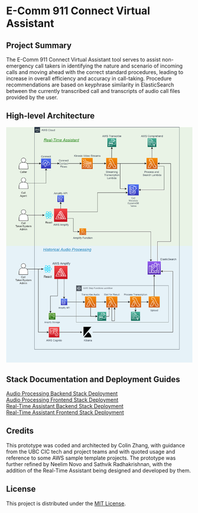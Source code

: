 # E-Comm 911 Connect Virtual Assistant

## Project Summary

The E-Comm 911 Connect Virtual Assistant tool serves to assist non-emergency call takers in identifying the nature and 
scenario of incoming calls and moving ahead with the correct standard procedures, leading to increase in overall 
efficiency and accuracy in call-taking. Procedure recommendations are based on keyphrase similarity in ElasticSearch 
between the currently transcribed call and transcripts of audio call files provided by the user. 

## High-level Architecture

![alt text](documentation_images/ecomm911-AWS-diagram.png)

## Stack Documentation and Deployment Guides

[Audio Processing Backend Stack Deployment](backend/backend-README.md) \
[Audio Processing Frontend Stack Deployment](frontend-README.md) \
[Real-Time Assistant Backend Stack Deployment](https://github.com/UBC-CIC/ecomm-911-real-time-assistant/blob/main/backend/backend-README.md) \
[Real-Time Assistant Frontend Stack Deployment](https://github.com/UBC-CIC/ecomm-911-real-time-assistant/blob/main/frontend-README.md)

## Credits
This prototype was coded and architected by Colin Zhang, with guidance from the UBC CIC tech and project teams 
and with quoted usage and reference to some AWS sample template projects. The prototype was further refined by 
Neelim Novo and Sathvik Radhakrishnan, with the addition of the Real-Time Assistant being designed and developed by them. 

## License
This project is distributed under the [MIT License](./LICENSE).
